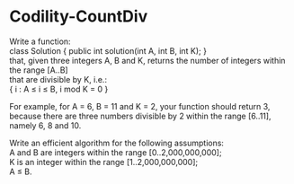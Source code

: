 # Codility-CountDiv
Write a function:</br>
class Solution { public int solution(int A, int B, int K); }</br>
that, given three integers A, B and K, returns the number of integers within the range [A..B]</br>
that are divisible by K, i.e.:</br>
{ i : A ≤ i ≤ B, i mod K = 0 }

For example, for A = 6, B = 11 and K = 2, your function should return 3,</br> 
because there are three numbers divisible by 2 within the range [6..11],</br> 
namely 6, 8 and 10.

Write an efficient algorithm for the following assumptions:</br>
A and B are integers within the range [0..2,000,000,000];</br>
K is an integer within the range [1..2,000,000,000];</br>
A ≤ B.

